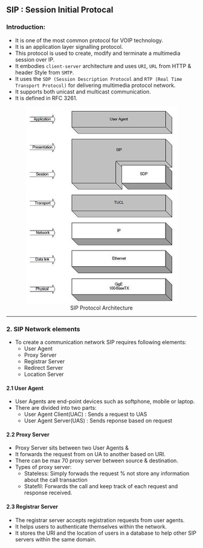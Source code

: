 ## SIP : Session Initial Protocal

### Introduction:
+ It is one of the most common protocol for VOIP technology.
+ It is an application layer signalling protocol.
+ This protocol is used to create, modify and terminate a multimedia session over IP.
+ It embodies `client-server` architecture and uses `URI`, `URL` from HTTP & header Style from `SMTP`.
+ It uses the `SDP (Session Description Protocol` and `RTP (Real Time Transport Protocol)` for delivering multimedia protocol network.
+ It supports both unicast and multicast communication.
+ It is defined in RFC 3261.


<figure align="center">
  <img src="OSI-SIP-Architecture.jpg" alt="SIP Protocol Architecture" >
  <figcaption>SIP Protocol Architecture</figcaption>
</figure> 

----------


### 2. SIP Network elements
+ To create a communication network SIP requires following elements:
  + User Agent
  + Proxy Server
  + Registrar Server
  + Redirect Server
  + Location Server

#### 2.1 User Agent
+ User Agents are end-point devices such as softphone, mobile or laptop.
+ There are divided into two parts:
  + User Agent Client(UAC) : Sends a request to UAS
  + User Agent Server(UAS) : Sends reponse based on request

#### 2.2 Proxy Server
+ Proxy Server sits between two User Agents &
+ It forwards the request from on UA to another based on URI.
+ There can be max 70 proxy server between source & destination.
+ Types of proxy server:
  + Stateless: Simply forwads the request % not store any information about the call transaction
  + Statefil: Forwards the call and keep track of each request and response received.



#### 2.3 Registrar Server
+ The registrar server accepts registration requests from user agents.
+ It helps users to authenticate themselves within the network.
+ It stores the URI and the location of users in a database to help other SIP servers within the same domain.